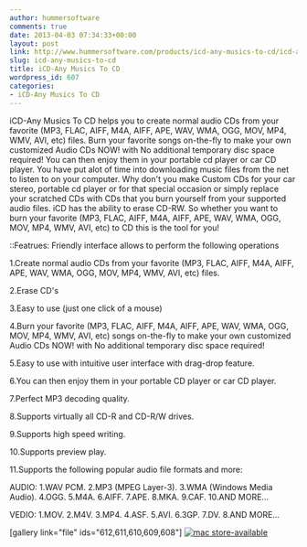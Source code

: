 ```yaml
---
author: hummersoftware
comments: true
date: 2013-04-03 07:34:33+00:00
layout: post
link: http://www.hummersoftware.com/products/icd-any-musics-to-cd/icd-any-musics-to-cd
slug: icd-any-musics-to-cd
title: iCD-Any Musics To CD
wordpress_id: 607
categories:
- iCD-Any Musics To CD
---
```


iCD-Any Musics To CD helps you to create normal audio CDs from your favorite (MP3, FLAC, AIFF, M4A, AIFF, APE, WAV, WMA, OGG, MOV, MP4, WMV, AVI, etc) files. Burn your favorite songs on-the-fly to make your own customized Audio CDs NOW! with No additional temporary disc space required! You can then enjoy them in your portable cd player or car CD player. You have put alot of time into downloading music files from the net to listen to on your computer. Why don't you make Custom CDs for your car stereo, portable cd player or for that special occasion or simply replace your scratched CDs with CDs that you burn yourself from your supported audio files. iCD has the ability to erase CD-RW. So whether you want to burn your favorite (MP3, FLAC, AIFF, M4A, AIFF, APE, WAV, WMA, OGG, MOV, MP4, WMV, AVI, etc) to CD this is the tool for you!

::Featrues:
Friendly interface allows to perform the following operations

1.Create normal audio CDs from your favorite (MP3, FLAC, AIFF, M4A, AIFF, APE, WAV, WMA, OGG, MOV, MP4, WMV, AVI, etc) files.

2.Erase CD's

3.Easy to use (just one click of a mouse)

4.Burn your favorite (MP3, FLAC, AIFF, M4A, AIFF, APE, WAV, WMA, OGG, MOV, MP4, WMV, AVI, etc) songs on-the-fly to make your own customized Audio CDs NOW! with No additional temporary disc space required!

5.Easy to use with intuitive user interface with drag-drop feature.

6.You can then enjoy them in your portable CD player or car CD player.

7.Perfect MP3 decoding quality.

8.Supports virtually all CD-R and CD-R/W drives.

9.Supports high speed writing.

10.Supports preview play.

11.Supports the following popular audio file formats and more:

AUDIO:
1.WAV PCM.
2.MP3 (MPEG Layer-3).
3.WMA (Windows Media Audio).
4.OGG.
5.M4A.
6.AIFF.
7.APE.
8.MKA.
9.CAF.
10.AND MORE...

VEDIO:
1.MOV.
2.M4V.
3.MP4.
4.ASF.
5.AVI.
6.3GP.
7.DV.
8.AND MORE...

[gallery link="file" ids="612,611,610,609,608"]
[![mac store-available](http://www.hummersoftware.com/wp-content/uploads/2012/12/mas-available.png)](https://itunes.apple.com/us/app/icd-any-musics-to-cd/id616679845?ls=1&mt=12)
